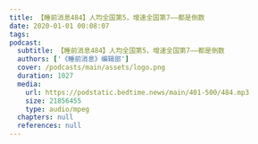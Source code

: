 ```yaml
---
title: 【睡前消息484】人均全国第5，增速全国第7——都是倒数
date: 2020-01-01 00:08:07
tags:
podcast:
  subtitle: 【睡前消息484】人均全国第5，增速全国第7——都是倒数
  authors: ['《睡前消息》编辑部']
  cover: /podcasts/main/assets/logo.png
  duration: 1027
  media:
    url: https://podstatic.bedtime.news/main/401-500/484.mp3
    size: 21856455
    type: audio/mpeg
  chapters: null
  references: null
---
```

